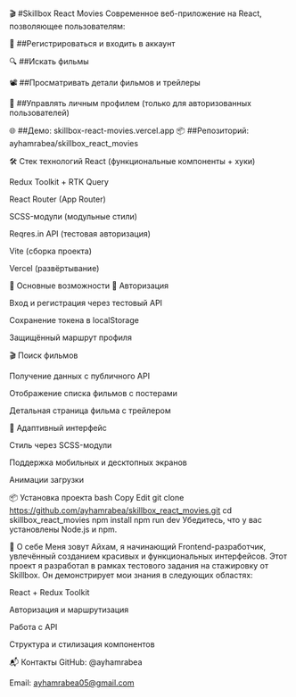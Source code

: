 🎬 #Skillbox React Movies
Современное веб-приложение на React, позволяющее пользователям:

🔐 ##Регистрироваться и входить в аккаунт

🔍 ##Искать фильмы

📽️ ##Просматривать детали фильмов и трейлеры

👤 ##Управлять личным профилем (только для авторизованных пользователей)

🌐 ##Демо: skillbox-react-movies.vercel.app
📦 ##Репозиторий: ayhamrabea/skillbox_react_movies

🛠️ Стек технологий
React (функциональные компоненты + хуки)

Redux Toolkit + RTK Query

React Router (App Router)

SCSS-модули (модульные стили)

Reqres.in API (тестовая авторизация)

Vite (сборка проекта)

Vercel (развёртывание)

🚀 Основные возможности
🔐 Авторизация

Вход и регистрация через тестовый API

Сохранение токена в localStorage

Защищённый маршрут профиля

🎬 Поиск фильмов

Получение данных с публичного API

Отображение списка фильмов с постерами

Детальная страница фильма с трейлером

📱 Адаптивный интерфейс

Стиль через SCSS-модули

Поддержка мобильных и десктопных экранов

Анимации загрузки


📦 Установка проекта
bash
Copy
Edit
git clone https://github.com/ayhamrabea/skillbox_react_movies.git
cd skillbox_react_movies
npm install
npm run dev
Убедитесь, что у вас установлены Node.js и npm.




👤 О себе
Меня зовут Айхам, я начинающий Frontend-разработчик, увлечённый созданием красивых и функциональных интерфейсов. Этот проект я разработал в рамках тестового задания на стажировку от Skillbox. Он демонстрирует мои знания в следующих областях:

React + Redux Toolkit

Авторизация и маршрутизация

Работа с API

Структура и стилизация компонентов

📬 Контакты
GitHub: @ayhamrabea

Email: ayhamrabea05@gmail.com

